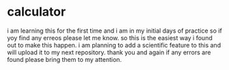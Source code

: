 # calculator
i am learning this for the first time and i am in my initial days of practice so if yoy find any erreos please let me know. 
so this is the easiest way i found out to make this happen.
i am planning to add a scientific feature to this and will upload it to my next repository.
thank you and again if any errors are found please bring them to my attention.
